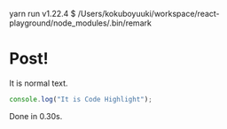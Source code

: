 yarn run v1.22.4
$ /Users/kokuboyuuki/workspace/react-playground/node_modules/.bin/remark
# Post!

It is normal text.

```javascript
console.log("It is Code Highlight");
```
Done in 0.30s.
